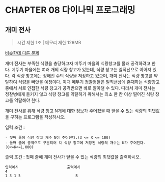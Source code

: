 # CHAPTER 08 다이나믹 프로그래밍
## 개미 전사

> 시간 제한 1초 | 메모리 제한 128MB

[비슷한데 다른 문제](https://www.acmicpc.net/problem/2156)

개미 전사는 부족한 식량을 충당하고자 메뚜기 마을의 식량창고를 몰래 공격하려고 한다. 메뚜기 마을에는 여러 개의 식량 창고가 있는데,
식량 창고는 일직선으로 이어져 있다. 각 식량 창고에는 정해진 수의 식량을 저장하고 있으며, 
개미 전사는 식량 창고를 약탈하여 식량을 빼앗을 예정이다. 이때 메뚜기 정찰병들은 일직선상에 존재하는 식량창고 중에서
서로 인접한 식량 창고가 공격받으면 바로 알아챌 수 있다. 따라서 개미 전사는 정찰병에게 들키지 않고 식량 창고를 약탈하기 위해서는
최소 한 칸 이상 떨어진 식량 창고를 약탈해야 한다. 

개미 전사를 위해 식량 창고 N개에 대한 정보가 주어졌을 때 얻을 수 있는 식량의 최댓값을 구하는 프로그램을 작성하시오.

입력 조건 :  

    - 첫째 줄에 식량 창고 개수 N이 주어진다.(3 <= X <= 100)
    - 둘째 줄에 공백으로 구분되어 각 식량 창고에 저장된 식량의 개수는 K가 주어진다.(0<=K<=1,000)
    

출력 조건 : 첫째 줄에 개미 전사가 얻을 수 있는 식량의 최댓값을 출력하시오.

```
입력예시                      출력예시
4
1 3 1 5                         8      
```   
